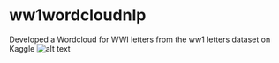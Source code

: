 # ww1wordcloudnlp
Developed a Wordcloud for WWI letters from the ww1 letters dataset on Kaggle
![alt text](http://url/to/img.png)

